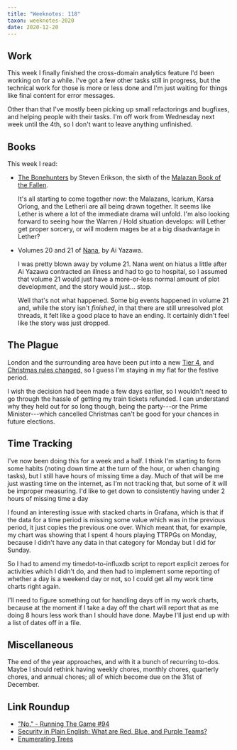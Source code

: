 ```yaml
---
title: "Weeknotes: 118"
taxon: weeknotes-2020
date: 2020-12-20
---
```


## Work

This week I finally finished the cross-domain analytics feature I'd
been working on for a while.  I've got a few other tasks still in
progress, but the technical work for those is more or less done and
I'm just waiting for things like final content for error messages.

Other than that I've mostly been picking up small refactorings and
bugfixes, and helping people with their tasks.  I'm off work from
Wednesday next week until the 4th, so I don't want to leave anything
unfinished.


## Books

This week I read:

- [The Bonehunters][] by Steven Erikson, the sixth of the [Malazan Book of the Fallen][].

  It's all starting to come together now: the Malazans, Icarium, Karsa
  Orlong, and the Letherii are all being drawn together.  It seems
  like Lether is where a lot of the immediate drama will unfold.  I'm
  also looking forward to seeing how the Warren / Hold situation
  develops: will Lether get proper sorcery, or will modern mages be at
  a big disadvantage in Lether?

- Volumes 20 and 21 of [Nana][], by Ai Yazawa.

  I was pretty blown away by volume 21.  Nana went on hiatus a little
  after Ai Yazawa contracted an illness and had to go to hospital, so
  I assumed that volume 21 would just have a more-or-less normal
  amount of plot development, and the story would just... stop.

  Well that's not what happened.  Some big events happened in volume
  21 and, while the story isn't *finished*, in that there are still
  unresolved plot threads, it felt like a good place to have an
  ending.  It certainly didn't feel like the story was just dropped.

[The Bonehunters]: https://en.wikipedia.org/wiki/The_Bonehunters
[Malazan Book of the Fallen]: https://en.wikipedia.org/wiki/Malazan_Book_of_the_Fallen
[Nana]: https://en.wikipedia.org/wiki/Nana_(manga)


## The Plague

London and the surrounding area have been put into a new [Tier 4][],
and [Christmas rules changed][], so I guess I'm staying in my flat for
the festive period.

I wish the decision had been made a few days earlier, so I wouldn't
need to go through the hassle of getting my train tickets refunded.  I
can understand why they held out for so long though, being the
party---or the Prime Minister---which cancelled Christmas can't be
good for your chances in future elections.

[Tier 4]: https://www.gov.uk/guidance/tier-4-stay-at-home
[Christmas rules changed]: https://www.gov.uk/guidance/guidance-for-the-christmas-period


## Time Tracking

I've now been doing this for a week and a half.  I think I'm starting
to form some habits (noting down time at the turn of the hour, or when
changing tasks), but I still have hours of missing time a day.  Much
of that will be me just wasting time on the internet, as I'm not
tracking that, but some of it will be improper measuring.  I'd like to
get down to consistently having under 2 hours of missing time a day

I found an interesting issue with stacked charts in Grafana, which is
that if the data for a time period is missing some value which was in
the previous period, it just copies the previous one over.  Which
meant that, for example, my chart was showing that I spent 4 hours
playing TTRPGs on Monday, because I didn't have any data in that
category for Monday but I did for Sunday.

So I had to amend my timedot-to-influxdb script to report explicit
zeroes for activities which I didn't do, and then had to implement
some reporting of whether a day is a weekend day or not, so I could
get all my work time charts right again.

I'll need to figure something out for handling days off in my work
charts, because at the moment if I take a day off the chart will
report that as me doing 8 hours less work than I should have done.
Maybe I'll just end up with a list of dates off in a file.


## Miscellaneous

The end of the year approaches, and with it a bunch of recurring
to-dos.  Maybe I should rethink having weekly chores, monthly chores,
quarterly chores, and annual chores; all of which become due on the
31st of December.


## Link Roundup

- ["No." - Running The Game #94](https://www.youtube.com/watch?v=6St9pH4-16E)
- [Security in Plain English: What are Red, Blue, and Purple Teams?](https://www.secureauth.com/blog/security-in-plain-english-what-are-red-blue-and-purple-teams-2/)
- [Enumerating Trees](https://doisinkidney.com/posts/2020-12-14-enumerating-trees.html)
